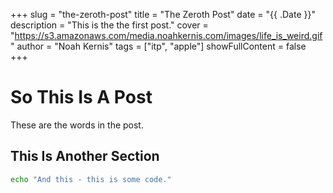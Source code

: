 +++
slug = "the-zeroth-post"
title = "The Zeroth Post"
date = "{{ .Date }}"
description = "This is the the first post."
cover = "https://s3.amazonaws.com/media.noahkernis.com/images/life_is_weird.gif"
author = "Noah Kernis"
tags = ["itp", "apple"]
showFullContent = false
+++

# So This Is A Post

These are the words in the post.

## This Is Another Section

```bash
echo "And this - this is some code."
```
